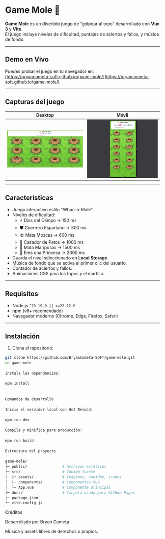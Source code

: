 # Game Mole 🐹

**Game Mole** es un divertido juego de "golpear al topo" desarrollado con **Vue 3** y **Vite**.  
El juego incluye niveles de dificultad, puntajes de aciertos y fallos, y música de fondo.

---

## Demo en Vivo

Puedes probar el juego en tu navegador en:  
[https://bryancometa-soft.github.io/game-mole/](https://bryancometa-soft.github.io/game-mole/)

---

## Capturas del juego

| Desktop | Móvil |
|---------|-------|
| ![Captura Desktop](docs/assets/screenshot-desktop.png) | ![Captura Móvil](docs/assets/screenshot-mobile.png) |

---

## Características

- Juego interactivo estilo "Whac-a-Mole".
- Niveles de dificultad:
  - ⚡️ Dios del Olimpo → 150 ms
  - 🛡️ Guerrero Espartano → 300 ms
  - 🪰 Mata Moscas → 600 ms
  - 🦆 Cazador de Patos → 1000 ms
  - 🦋 Mata Mariposas → 1500 ms
  - 👑 Eres una Princesa → 2000 ms
- Guarda el nivel seleccionado en **Local Storage**.
- Música de fondo que se activa al primer clic del usuario.
- Contador de aciertos y fallos.
- Animaciones CSS para los topos y el martillo.

---

## Requisitos

- Node.js `^20.19.0 || >=22.12.0`
- npm (v8+ recomendado)
- Navegador moderno (Chrome, Edge, Firefox, Safari)

---

## Instalación

1. Clona el repositorio:

```bash
git clone https://github.com/BryanCometa-SOFT/game-mole.git
cd game-mole

Instala las dependencias:

npm install


Comandos de desarrollo

Inicia el servidor local con Hot Reload:

npm run dev

Compila y minifica para producción:

npm run build

Estructura del proyecto

game-mole/
├─ public/                # Archivos estáticos
├─ src/                   # Código fuente
│  ├─ assets/             # Imágenes, sonidos, iconos
│  ├─ components/         # Componentes Vue
│  └─ App.vue             # Componente principal
├─ docs/                  # Carpeta usada para GitHub Pages
├─ package.json
└─ vite.config.js

```

Créditos

Desarrollado por Bryan Cometa

Música y assets libres de derechos o propios.
